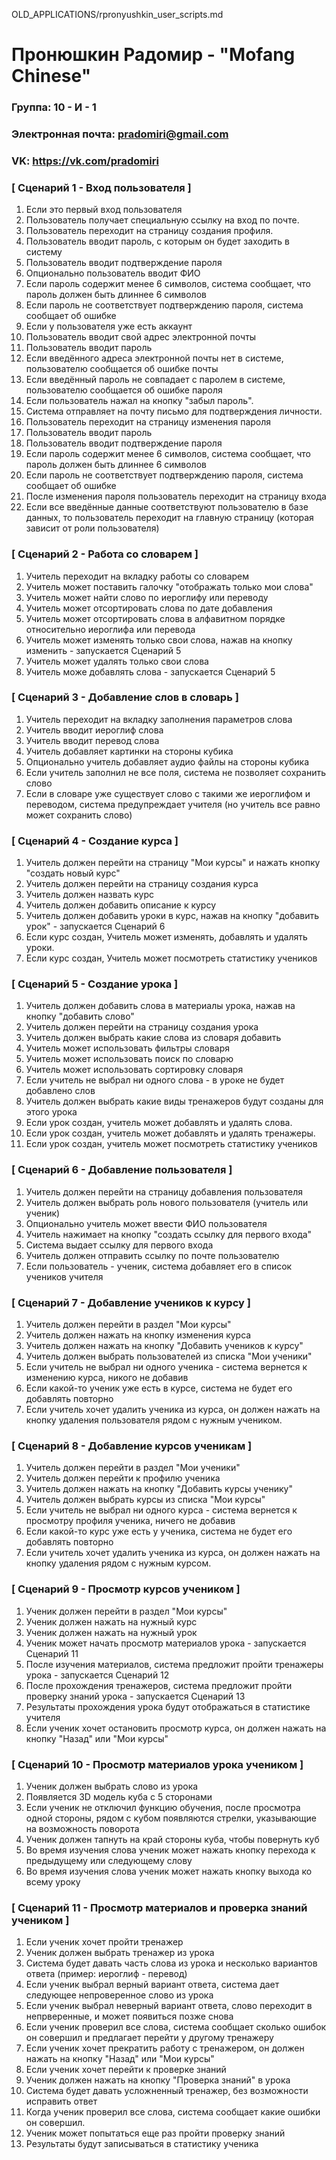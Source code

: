 OLD_APPLICATIONS/rpronyushkin_user_scripts.md
# Пронюшкин Радомир - "Mofang Chinese"

### Группа: 10 - И - 1
### Электронная почта: pradomiri@gmail.com
### VK: https://vk.com/pradomiri

### [ Сценарий 1 - Вход пользователя ]
1. Если это первый вход пользователя
2. Пользователь получает специальную ссылку на вход по почте.
3. Пользователь переходит на страницу создания профиля.
5. Пользователь вводит пароль, с которым он будет заходить в систему
6. Пользователь вводит подтверждение пароля
7. Опционально пользователь вводит ФИО
8. Если пароль содержит менее 6 символов, система сообщает, что пароль должен быть длиннее 6 символов
9. Если пароль не соответствует подтверждению пароля, система сообщает об ошибке
10. Если у пользователя уже есть аккаунт
11. Пользователь вводит свой адрес электронной почты
12. Пользователь вводит пароль
13. Если введённого адреса электронной почты нет в системе, пользователю сообщается об ошибке почты
14. Если введённый пароль не совпадает с паролем в системе, пользователю сообщается об ошибке пароля
15. Если пользователь нажал на кнопку "забыл пароль".
16. Система отправляет на почту письмо для подтверждения личности.
17. Пользователь переходит на страницу изменения пароля
18. Пользователь вводит пароль
19. Пользователь вводит подтверждение пароля
20. Если пароль содержит менее 6 символов, система сообщает, что пароль должен быть длиннее 6 символов
21. Если пароль не соответствует подтверждению пароля, система сообщает об ошибке
22. После изменения пароля пользователь переходит на страницу входа
23. Если все введённые данные соответствуют пользователю в базе данных, то пользователь переходит на главную страницу (которая зависит от роли пользователя)

### [ Сценарий 2 - Работа со словарем ]
1. Учитель переходит на вкладку работы со словарем
2. Учитель может поставить галочку "отображать только мои слова"
3. Учитель может найти слово по иероглифу или переводу
4. Учитель может отсортировать слова по дате добавления
5. Учитель может отсортировать слова в алфавитном порядке относительно иероглифа или перевода
6. Учитель может изменять только свои слова, нажав на кнопку изменить - запускается Сценарий 5
7. Учитель может удалять только свои слова
8. Учитель може добавлять слова - запускается Сценарий 5

### [ Сценарий 3 - Добавление слов в словарь ]
1. Учитель переходит на вкладку заполнения параметров слова
2. Учитель вводит иероглиф слова
3. Учитель вводит перевод слова
4. Учитель добавляет картинки на стороны кубика
5. Опционально учитель добавляет аудио файлы на стороны кубика
6. Если учитель заполнил не все поля, система не позволяет сохранить слово
7. Если в словаре уже существует слово с такими же иероглифом и переводом, система предупреждает учителя (но учитель все равно может сохранить слово)

### [ Сценарий 4 - Создание курса ]
1. Учитель должен перейти на страницу "Мои курсы" и нажать кнопку "создать новый курс"
2. Учитель должен перейти на страницу создания курса
3. Учитель должен назвать курс
4. Учитель должен добавить описание к курсу
5. Учитель должен добавить уроки в курс, нажав на кнопку "добавить урок" - запускается Сценарий 6
6. Если курс создан, Учитель может изменять, добавлять и удалять уроки.
7. Если курс создан, Учитель может посмотреть статистику учеников

### [ Сценарий 5 - Создание урока ]
1. Учитель должен добавить слова в материалы урока, нажав на кнопку "добавить слово"
2. Учитель должен перейти на страницу создания урока
4. Учитель должен выбрать какие слова из словаря добавить
5. Учитель может использовать фильтры словаря
6. Учитель может использовать поиск по словарю
7. Учитель может использовать сортировку словаря
8. Если учитель не выбрал ни одного слова - в уроке не будет добавлено слов
9. Учитель должен выбрать какие виды тренажеров будут созданы для этого урока
10. Если урок создан, учитель может добавлять и удалять слова.
11. Если урок создан, учитель может добавлять и удалять тренажеры.
12. Если урок создан, учитель может посмотреть статистику учеников

### [ Сценарий 6 - Добавление пользователя ]
1. Учитель должен перейти на страницу добавления пользователя
2. Учитель должен выбрать роль нового пользователя (учитель или ученик)
3. Опционально учитель может ввести ФИО пользователя
4. Учитель нажимает на кнопку "создать ссылку для первого входа"
5. Система выдает ссылку для первого входа
6. Учитель должен отправить ссылку по почте пользователю
7. Если пользователь - ученик, система добавляет его в список учеников учителя

### [ Сценарий 7 - Добавление учеников к курсу ]
1. Учитель должен перейти в раздел "Мои курсы"
2. Учитель должен нажать на кнопку изменения курса
3. Учитель должен нажать на кнопку "Добавить учеников к курсу"
4. Учитель должен выбрать пользователей из списка "Мои ученики"
5. Если учитель не выбрал ни одного ученика - система вернется к изменению курса, никого не добавив
6. Если какой-то ученик уже есть в курсе, система не будет его добавлять повторно
7. Если учитель хочет удалить ученика из курса, он должен нажать на кнопку удаления пользователя рядом с нужным учеником.

### [ Сценарий 8 - Добавление курсов ученикам ]
1. Учитель должен перейти в раздел "Мои ученики"
2. Учитель должен перейти к профилю ученика
3. Учитель должен нажать на кнопку "Добавить курсы ученику"
4. Учитель должен выбрать курсы из списка "Мои курсы"
5. Если учитель не выбрал ни одного курса - система вернется к просмотру профиля ученика, ничего не добавив
6. Если какой-то курс уже есть у ученика, система не будет его добавлять повторно
7. Если учитель хочет удалить ученика из курса, он должен нажать на кнопку удаления рядом с нужным курсом.

### [ Сценарий 9 - Просмотр курсов учеником ]
1. Ученик должен перейти в раздел "Мои курсы"
2. Ученик должен нажать на нужный курс
4. Ученик должен нажать на нужный урок
5. Ученик может начать просмотр материалов урока - запускается Сценарий 11
6. После изучения материалов, система предложит пройти тренажеры урока - запускается Сценарий 12
7. После прохождения тренажеров, система предложит пройти проверку знаний урока - запускается Сценарий 13
8. Результаты прохождения урока будут отображаться в статистике учителя
9. Если ученик хочет остановить просмотр курса, он должен нажать на кнопку "Назад" или "Мои курсы"

### [ Сценарий 10 - Просмотр материалов урока учеником ]
1. Ученик должен выбрать слово из урока
2. Появляется 3D модель куба с 5 сторонами
4. Если ученик не отключил функцию обучения, после просмотра одной стороны, рядом с кубом появляются стрелки, указывающие на возможность поворота
5. Ученик должен тапнуть на край стороны куба, чтобы повернуть куб
6. Во время изучения слова ученик может нажать кнопку перехода к предыдущему или следующему слову
7. Во время изучения слова ученик может нажать кнопку выхода ко всему уроку

### [ Сценарий 11 - Просмотр материалов и проверка знаний учеником ]
1. Если ученик хочет пройти тренажер
1. Ученик должен выбрать тренажер из урока
2. Система будет давать часть слова из урока и несколько вариантов ответа (пример: иероглиф - перевод)
3. Если ученик выбрал верный вариант ответа, система дает следующее непроверенное слово из урока
4. Если ученик выбрал неверный вариант ответа, слово переходит в непрверенные, и может появиться позже снова
5. Если ученик проверил все слова, система сообщает сколько ошибок он совершил и предлагает перейти у другому тренажеру
6. Если ученик хочет прекратить работу с тренажером, он должен нажать на кнопку "Назад" или "Мои курсы"
7. Если ученик хочет перейти к проверке знаний
8. Ученик должен нажать на кнопку "Проверка знаний" в урока
9. Система будет давать усложненный тренажер, без возможности исправить ответ
10. Когда ученик проверил все слова, система сообщает какие ошибки он совершил.
11. Ученик может попытаться еще раз пройти проверку знаний
12. Результаты будут записываться в статистику ученика

